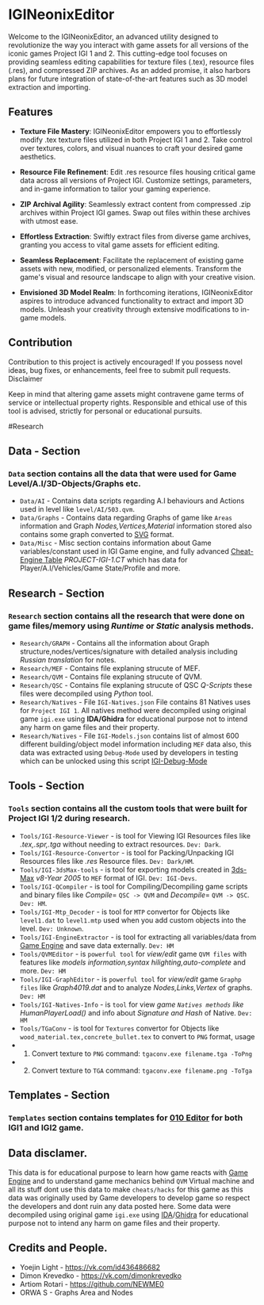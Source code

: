 # IGINeonixEditor

Welcome to the IGINeonixEditor, an advanced utility designed to revolutionize the way you interact with game assets for all versions of the iconic games Project IGI 1 and 2. This cutting-edge tool focuses on providing seamless editing capabilities for texture files (.tex), resource files (.res), and compressed ZIP archives. As an added promise, it also harbors plans for future integration of state-of-the-art features such as 3D model extraction and importing.

## Features

- **Texture File Mastery**: IGINeonixEditor empowers you to effortlessly modify .tex texture files utilized in both Project IGI 1 and 2. Take control over textures, colors, and visual nuances to craft your desired game aesthetics.

- **Resource File Refinement**: Edit .res resource files housing critical game data across all versions of Project IGI. Customize settings, parameters, and in-game information to tailor your gaming experience.

- **ZIP Archival Agility**: Seamlessly extract content from compressed .zip archives within Project IGI games. Swap out files within these archives with utmost ease.

- **Effortless Extraction**: Swiftly extract files from diverse game archives, granting you access to vital game assets for efficient editing.

- **Seamless Replacement**: Facilitate the replacement of existing game assets with new, modified, or personalized elements. Transform the game's visual and resource landscape to align with your creative vision.

- **Envisioned 3D Model Realm**: In forthcoming iterations, IGINeonixEditor aspires to introduce advanced functionality to extract and import 3D models. Unleash your creativity through extensive modifications to in-game models.

## Contribution

Contribution to this project is actively encouraged! If you possess novel ideas, bug fixes, or enhancements, feel free to submit pull requests.
Disclaimer

Keep in mind that altering game assets might contravene game terms of service or intellectual property rights. Responsible and ethical use of this tool is advised, strictly for personal or educational pursuits.

#Research
## Data - Section
### `Data` section contains all the data that were used for Game Level/A.I/3D-Objects/Graphs etc.
- `Data/AI` - Contains data scripts regarding A.I behaviours and Actions used in level like `level/AI/503.qvm`.
- `Data/Graphs` - Contains data regarding Graphs of game like `Areas` information and Graph _Nodes,Vertices,Material_ information stored also contains some graph converted to [SVG](https://en.wikipedia.org/wiki/Scalable_Vector_Graphics) format.
- `Data/Misc` - Misc section contains information about Game variables/constant used in IGI Game engine, and fully advanced [Cheat-Engine Table](https://en.wikipedia.org/wiki/Cheat_Engine) _PROJECT-IGI-1.CT_ 
which has data for Player/A.I/Vehicles/Game State/Profile and more.

## Research - Section
### `Research` section contains all the research that were done on game files/memory using _Runtime_ or _Static_ analysis methods.
- `Research/GRAPH` - Contains all the information about Graph structure,nodes/vertices/signature with detailed analysis including _Russian translation_ for notes.
- `Research/MEF` - Contains file explaning strucute of MEF.
- `Research/QVM` - Contains file explaning strucute of QVM.
- `Research/QSC` - Contains file explaning strucute of QSC _Q-Scripts_ these files were decompiled using *Python* tool.
- `Research/Natives` - File `IGI-Natives.json` File contains 81 Natives uses for `Project IGI 1`.
  All natives method were decompiled using original game `igi.exe` using **IDA/Ghidra** for educational purpose not to intend any harm on game files and their property.
- `Research/Natives` - File `IGI-Models.json` contains list of almost 600 different building/object model information including `MEF` data also, this data was extracted using `Debug-Mode` used by developers in testing which can be unlocked using this script [IGI-Debug-Mode](https://gist.github.com/haseeb-heaven/721d82fccc8de3e6da95cfa609230cea) </br>

## Tools - Section
### `Tools` section contains all the custom tools that were built for Project IGI 1/2 during research.
- `Tools/IGI-Resource-Viewer` - is tool for Viewing IGI Resources files like _.tex,.spr,.tga_ without needing to extract resources. `Dev: Dark`.
- `Tools/IGI-Resource-Convertor` - is tool for Packing/Unpacking IGI Resources files like _.res_ Resource files. `Dev: Dark/HM`.
- `Tools/IGI-3dsMax-tools` - is tool for exporting models created in [3ds-Max](https://en.wikipedia.org/wiki/Autodesk_3ds_Max) _v8-Year 2005_ to `MEF` format of IGI. `Dev: IGI-Devs`.
- `Tools/IGI-QCompiler` - is tool for Compiling/Decompiling game scripts and binary files like _Compile_= `QSC -> QVM` and _Decompile_= `QVM -> QSC`. `Dev: HM`.
- `Tools/IGI-Mtp_Decoder` - is tool for `MTP` convertor for Objects like `level1.dat` to `level1.mtp` used when you add custom objects into the level. `Dev: Unknown`.
- `Tools/IGI-EngineExtractor` - is tool for extracting all variables/data from [Game Engine](https://en.wikipedia.org/wiki/Game_engine) and save data externally. `Dev: HM`
- `Tools/QVMEditor` - is `powerful tool` for _view/edit_ game `QVM files` with features like _models information,syntax hilighting,auto-complete_ and more. `Dev: HM`
- `Tools/IGI-GraphEditor` - is `powerful tool` for _view/edit_ game `Graphp files` like _Graph4019.dat_ and to analyze _Nodes,Links,Vertex_ of graphs. `Dev: HM`
- `Tools/IGI-Natives-Info` - is `tool` for view _game `Natives methods` like HumanPlayerLoad()_ and info about _Signature and Hash_ of Native. `Dev: HM`
- `Tools/TGaConv` - is tool for `Textures` convertor for Objects like `wood_material.tex,concrete_bullet.tex` to convert to `PNG` format,
usage 
- 1. Convert texture to `PNG` command: `tgaconv.exe filename.tga -ToPng`
- 2. Convert texture to `TGA` command: `tgaconv.exe filename.png -ToTga`

## Templates - Section
### `Templates` section contains templates for [010 Editor](https://www.sweetscape.com/010editor/) for both IGI1 and IGI2 game.

## Data disclamer.
This data is for educational purpose to learn how game reacts with [Game Engine](https://en.wikipedia.org/wiki/Game_engine) and to understand game mechanics behind `QVM` Virtual machine and all its stuff dont use this data to make `cheats/hacks` for this game as this data was originally used by Game developers to develop game so respect the developers and dont ruin any data posted here.
Some data were decompiled using original game `igi.exe` using [IDA](https://hex-rays.com/ida-pro/)/[Ghidra](https://ghidra-sre.org/) for educational purpose not to intend any harm on game files and their property.

## Credits and People.
- Yoejin Light - https://vk.com/id436486682
- Dimon Krevedko - https://vk.com/dimonkrevedko
- Artiom Rotari - https://github.com/NEWME0
- ORWA S - Graphs Area and Nodes